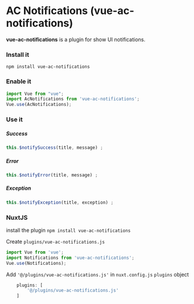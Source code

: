 # AC Notifications (vue-ac-notifications)

**vue-ac-notifications** is a plugin for show UI notifications.

### Install it
```console
npm install vue-ac-notifications
``` 

### Enable it
```javascript
import Vue from "vue";
import AcNotifications from 'vue-ac-notifications';
Vue.use(AcNotifications);
```
### Use it

##### Success
```javascript
this.$notifySuccess(title, message) ;
```

##### Error
```javascript
this.$notifyError(title, message) ;
```

##### Exception
```javascript
this.$notifyException(title, exception) ;
```

### NuxtJS
install the plugin `npm install vue-ac-notifications`

Create `plugins/vue-ac-notifications.js`
```javascript
import Vue from 'vue';
import Notifications from 'vue-ac-notifications';
Vue.use(Notifications);
```

Add `'@/plugins/vue-ac-notifications.js'` in `nuxt.config.js` `plugins` object
```javascript
	plugins: [
		'@/plugins/vue-ac-notifications.js'
	]
``` 
